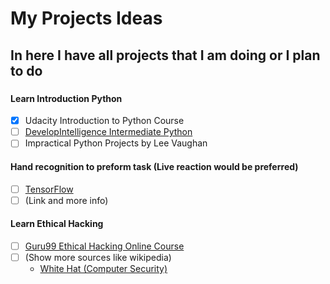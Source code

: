 # My Projects Ideas
## In here I have all projects that I am doing or I plan to do
###
####  Learn Introduction Python
  - [x] Udacity Introduction to Python Course
  - [ ] [DevelopIntelligence Intermediate Python](https://www.developintelligence.com/catalog/devops/python/intermediate-python)
  - [ ] Impractical Python Projects by Lee Vaughan

#### Hand recognition to preform task (Live reaction would be preferred)
  - [ ] [TensorFlow](https://www.tensorflow.org)
  - [ ] (Link and more info)

#### Learn Ethical Hacking
  - [ ] [Guru99 Ethical Hacking Online Course](https://www.guru99.com/ethical-hacking-tutorials.html)
  - [ ] (Show more sources like wikipedia)
      * [White Hat (Computer Security)](https://en.wikipedia.org/wiki/White_hat_(computer_security))

####
